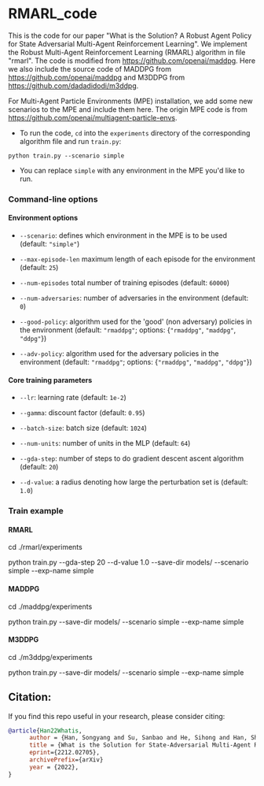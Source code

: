 # RMARL_code
This is the code for our paper "What is the Solution? A Robust Agent Policy for State Adversarial Multi-Agent Reinforcement Learning". We implement the Robust Multi-Agent Reinforcement Learning (RMARL) algorithm in file "rmarl". The code is modified from https://github.com/openai/maddpg. Here we also include the source code of MADDPG from https://github.com/openai/maddpg and M3DDPG from https://github.com/dadadidodi/m3ddpg.

For Multi-Agent Particle Environments (MPE) installation, we add some new scenarios to the MPE and include them here. The origin MPE code is from https://github.com/openai/multiagent-particle-envs.

- To run the code, `cd` into the `experiments` directory of the corresponding algorithm file and run `train.py`:

``python train.py --scenario simple``

- You can replace `simple` with any environment in the MPE you'd like to run.

### Command-line options

#### Environment options

- `--scenario`: defines which environment in the MPE is to be used (default: `"simple"`)

- `--max-episode-len` maximum length of each episode for the environment (default: `25`)

- `--num-episodes` total number of training episodes (default: `60000`)

- `--num-adversaries`: number of adversaries in the environment (default: `0`)

- `--good-policy`: algorithm used for the 'good' (non adversary) policies in the environment
(default: `"rmaddpg"`; options: {`"rmaddpg"`, `"maddpg"`, `"ddpg"`})

- `--adv-policy`: algorithm used for the adversary policies in the environment
(default: `"rmaddpg"`; options: {`"rmaddpg"`, `"maddpg"`, `"ddpg"`})

#### Core training parameters

- `--lr`: learning rate (default: `1e-2`)

- `--gamma`: discount factor (default: `0.95`)

- `--batch-size`: batch size (default: `1024`)

- `--num-units`: number of units in the MLP (default: `64`)

- `--gda-step`: number of steps to do gradient descent ascent algorithm (default: `20`)

- `--d-value`: a radius denoting how large the perturbation set is (default: `1.0`)

### Train example

#### RMARL
cd ./rmarl/experiments

python train.py --gda-step 20 --d-value 1.0  --save-dir models/ --scenario simple --exp-name simple

#### MADDPG
cd ./maddpg/experiments

python train.py --save-dir models/ --scenario simple --exp-name simple

#### M3DDPG
cd ./m3ddpg/experiments

python train.py --save-dir models/ --scenario simple --exp-name simple

## Citation:
If you find this repo useful in your research, please consider citing:
```bibtex
@article{Han22Whatis,
      author = {Han, Songyang and Su, Sanbao and He, Sihong and Han, Shuo and Yang, Haizhao and Miao, Fei},
      title = {What is the Solution for State-Adversarial Multi-Agent Reinforcement Learning?},
      eprint={2212.02705},
      archivePrefix={arXiv}
      year = {2022},
}
```
